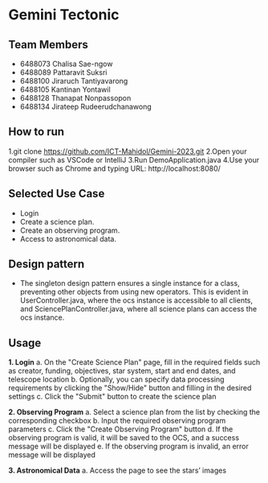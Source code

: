 # Gemini Tectonic

## Team Members
- 6488073 Chalisa Sae-ngow
- 6488089 Pattaravit Suksri
- 6488100 Jiraruch Tantiyavarong
- 6488105 Kantinan Yontawil
- 6488128 Thanapat Nonpassopon
- 6488134 Jirateep Rudeerudchanawong

## How to run
1.git clone https://github.com/ICT-Mahidol/Gemini-2023.git
2.Open your compiler such as VSCode or IntelliJ
3.Run DemoApplication.java
4.Use your browser such as Chrome and typing URL: http://localhost:8080/

## Selected Use Case
- Login
- Create a science plan.
- Create an observing program.
- Access to astronomical data.

## Design pattern
- The singleton design pattern ensures a single instance for a class, preventing other objects from using new operators. This is evident in UserController.java, where the ocs instance is accessible to all clients, and SciencePlanController.java, where all science plans can access the ocs instance.

## Usage
**1. Login**
a.    On the "Create Science Plan" page, fill in the required fields such as creator, funding, objectives, star system, start and end dates, and telescope location
b.    Optionally, you can specify data processing requirements by clicking the "Show/Hide" button and filling in the desired settings
c.    Click the "Submit" button to create the science plan

**2. Observing Program**
a.    Select a science plan from the list by checking the corresponding checkbox 
b.    Input the required observing program parameters
c.    Click the "Create Observing Program" button
d.    If the observing program is valid, it will be saved to the OCS, and a success message will be displayed
e.    If the observing program is invalid, an error message will be displayed

**3. Astronomical Data**
a.    Access the page to see the stars’ images
